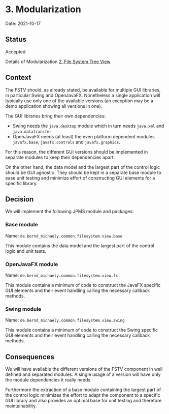 # 3. Modularization

Date: 2021-10-17

## Status

Accepted

Details of Modularization [2. File System Tree View](0002-file-system-tree-view.md)

## Context

The FSTV should, as already stated, be available for multiple GUI libraries, in particular Swing and OpenJavaFX. Nonetheless a single application will typically use only one of the available versions (an exception may be a demo application showing all versions in one).

The GUI libraries bring their own dependencies:

  * Swing needs the `java.desktop` module which in turn needs `java.xml` and `java.datatransfer`
  * OpenJavaFX needs (at least) the even platform dependent modules `javafx.base`, `javafx.controls` and `javafx.graphics`.

For this reason, the different GUI versions should be implemented in separate modules to keep their dependencies apart.

On the other hand, the data model and the largest part of the control logic should be GUI agnostic. They should be kept in a separate base module to ease unit testing and minimize effort of constructing GUI elements for a specific library.

## Decision

We will implement the following JPMS module and packages:

### Base module

Name: `de.bernd_michaely.common.filesystem.view.base`

This module contains the data model and the largest part of the control logic and unit tests.

### OpenJavaFX module

Name: `de.bernd_michaely.common.filesystem.view.fx`

This module contains a minimum of code to construct the JavaFX specific GUI elements and their event handling calling the necessary callback methods.

### Swing module

Name: `de.bernd_michaely.common.filesystem.view.swing`

This module contains a minimum of code to construct the Swing specific GUI elements and their event handling calling the necessary callback methods.

## Consequences

We will have available the different versions of the FSTV component in well defined and separated modules. A single usage of a version will have only the module dependencies it really needs.

Furthermore the extraction of a base module containing the largest part of the control logic minimizes the effort to adapt the component to a specific GUI library and also provides an optimal base for unit testing and therefore maintainability.
